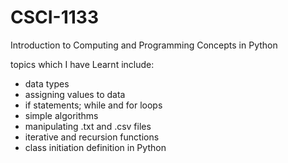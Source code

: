 # CSCI-1133
Introduction to Computing and Programming Concepts in Python

topics which I have Learnt include:
- data types
- assigning values to data
- if statements; while and for loops
- simple algorithms
- manipulating .txt and .csv files
- iterative and recursion functions
- class initiation definition in Python
